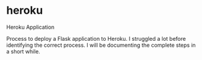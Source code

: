 # heroku
Heroku Application

Process to deploy a Flask application to Heroku. I struggled a lot before identifying the correct process. I will be documenting the complete steps in a short while.
